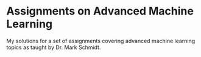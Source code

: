 # Assignments on Advanced Machine Learning

My solutions for a set of assignments covering advanced machine learning topics as taught by Dr. Mark Schmidt.
